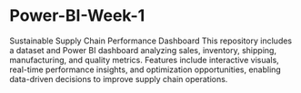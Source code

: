 # Power-BI-Week-1
Sustainable Supply Chain Performance Dashboard   This repository includes a dataset and Power BI dashboard analyzing sales, inventory, shipping, manufacturing, and quality metrics. Features include interactive visuals, real-time performance insights, and optimization opportunities, enabling data-driven decisions to improve supply chain operations.
